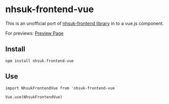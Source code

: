 # nhsuk-frontend-vue

This is an unofficial port of [nhsuk-frontend library](https://github.com/nhsuk/nhsuk-frontend/) in to a vue.js component.

For previews: [Preview Page](https://xlasercut.github.io/nhsuk-frontend-vue/)


## Install
```
npm install nhsuk-frontend-vue
```

## Use

```
import NhsukFrontendVue from 'nhsuk-frontend-vue

Vue.use(NhsukFrontendVue)
```